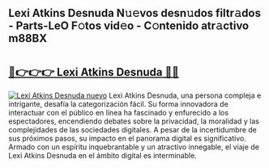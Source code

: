 ## Lexi Atkins Desnuda N𝚞𝚎vos desn𝚞dos filtr𝚊dos - Parts-LeO F𝚘tos vid𝚎o - C𝚘ntenido atr𝚊ctivo m88BX

# <h2><a href="http://mb1jx23.tromn.icu/?c=Lexi+Atkins+Desnuda">🔗👉👉👉 Lexi Atkins Desnuda 🔗🔗</a></h2>

[![Lexi Atkins Desnuda nuevo](https://i.imgur.com/pEAQMta.gif)](http://mb1jx23.tromn.icu/?c=Lexi+Atkins+Desnuda)
Lexi Atkins Desnuda, una persona compleja e intrigante, desafía la categorización fácil. Su forma innovadora de interactuar con el público en línea ha fascinado y enfurecido a los espectadores, encendiendo debates sobre la privacidad, la moralidad y las complejidades de las sociedades digitales. A pesar de la incertidumbre de sus próximos pasos, su impacto en el panorama digital es significativo. Armado con un espíritu inquebrantable y un atractivo innegable, el viaje de Lexi Atkins Desnuda en el ámbito digital es interminable.
